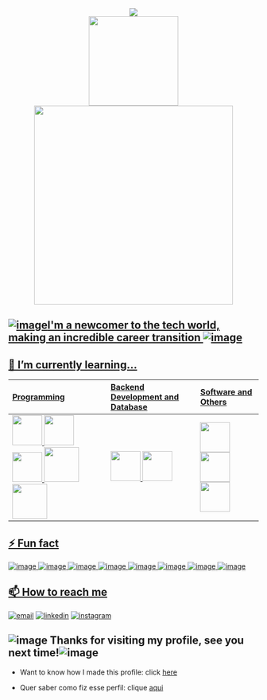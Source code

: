 

<div align="center">
  <img height="auto" src="https://user-images.githubusercontent.com/108991648/181558963-d2e2ca67-ecf7-427c-b4b4-39f215e90a31.gif"/>
  <br>
  <a href="https://github.com/pamelarondina">
      <img height="180em" src="https://github-readme-stats.vercel.app/api?username=pamelarondina&show_icons=true&bg_color=B0C4DE&title_color=FF6347&icon_color=DB7093&include_all_commits=true&count_private=true&hide_border=true"/>
      <br>
    <img height="400em" src="https://github-readme-stats.vercel.app/api/top-langs/?username=pamelarondina&langs_count=10&bg_color=b0c4de&title_color=ff6347&icon_color=ddb7093&hide_border=true"/>
</div>



## ![image](https://user-images.githubusercontent.com/108991648/181622709-609877dc-04aa-46d9-85b6-7e2fb78d3d69.png)I'm a newcomer to the tech world, making an incredible career transition ![image](https://user-images.githubusercontent.com/108991648/181622438-d9ba1ec5-79a1-4412-90c7-f050504b9d06.png) 

## 🌱 I’m currently learning...

Programming | Backend Development and Database | Software and Others
:- | :- | :- 
<img src="https://cdn.jsdelivr.net/gh/devicons/devicon/icons/python/python-original-wordmark.svg" width="60" height="60"/> <img src="https://cdn.jsdelivr.net/gh/devicons/devicon/icons/java/java-original-wordmark.svg" width="60" height="60"/> <img src="https://cdn.jsdelivr.net/gh/devicons/devicon/icons/javascript/javascript-original.svg" width="60" height="60"/> <img src="https://cdn.jsdelivr.net/gh/devicons/devicon/icons/html5/html5-original-wordmark.svg" width="70" height="70"/> <img src="https://cdn.jsdelivr.net/gh/devicons/devicon/icons/css3/css3-original-wordmark.svg" width="70" height="70"/> | <img src="https://cdn.jsdelivr.net/gh/devicons/devicon/icons/spring/spring-plain-wordmark.svg" width="60" height="60"/> <img src="https://cdn.jsdelivr.net/gh/devicons/devicon/icons/mongodb/mongodb-original-wordmark.svg" width="60" height="60"/> | <a href="https://postman.com" target="_blank" rel="noreferrer"> <img src="https://www.vectorlogo.zone/logos/getpostman/getpostman-icon.svg" width="60" height="60"/> </a> <img src="https://cdn.jsdelivr.net/gh/devicons/devicon/icons/git/git-original-wordmark.svg" width="60" height="60"/> <img src="https://cdn.jsdelivr.net/gh/devicons/devicon/icons/github/github-original-wordmark.svg" width="60" height="60"/>

## ⚡ Fun fact

![image](https://user-images.githubusercontent.com/108991648/181400091-8aca3888-5d8d-4ab5-a3b1-405de58ca0ab.png)
![image](https://user-images.githubusercontent.com/108991648/181400694-d0c052ec-cab5-43f2-8904-dd60d0a0e373.png)
![image](https://user-images.githubusercontent.com/108991648/181400800-27c71a31-cc26-4e3d-893d-e6f1f18926d2.png)
![image](https://user-images.githubusercontent.com/108991648/181400861-dc32cbba-3c37-45b4-9af2-d7f0ac2b8097.png)
![image](https://user-images.githubusercontent.com/108991648/181400896-babc56ba-aafd-4315-9858-4affb7dc4d31.png)
![image](https://user-images.githubusercontent.com/108991648/181768953-93576826-99f2-43bb-9124-97697c9b0a64.png)
![image](https://user-images.githubusercontent.com/108991648/181580324-39d949f4-d207-4258-89e8-856acb54f1bf.png)
![image](https://user-images.githubusercontent.com/108991648/181400734-0742b1ac-7885-4561-b69f-6314ffd55f70.png)

## 📫 How to reach me

<div  align="letf>
<a href="pamela.rondina@gmail.com"><img src="https://img.icons8.com/60/000000/gmail.png" alt="email"/></a>
<a href="https://www.linkedin.com/in/pamelarondina/"><img src="https://img.icons8.com/60/000000/linkedin.png" alt="linkedin"/></a>
<a href="https://www.instagram.com/pamela.rondina"><img src="https://img.icons8.com/60/000000/instagram-new.png" alt="instagram"/></a>   
</div>

   
## ![image](https://user-images.githubusercontent.com/108991648/181627985-c5ae0db5-24ac-4c70-a09e-a17862f70681.png) Thanks for visiting my profile, see you next time!![image](https://user-images.githubusercontent.com/108991648/181628127-69e6eeb9-4f19-43d3-9461-46ee7e87b02c.png)

- Want to know how I made this profile: click [here](https://github.com/PamelaRondina/step-by-step/tree/main/profile_github)

- Quer saber como fiz esse perfil: clique [aqui](https://github.com/PamelaRondina/step-by-step/tree/main/profile_github)

<!--



**PamelaRondina/PamelaRondina** is a ✨ _special_ ✨ repository because its `README.md` (this file) appears on your GitHub profile.

Here are some ideas to get you started:

- 🔭 I’m currently working on ...
- 🌱 I’m currently learning ...
- 👯 I’m looking to collaborate on ...
- 🤔 I’m looking for help with ...
- 💬 Ask me about ...
- 📫 How to reach me: ...
- 😄 Pronouns: ...
- ⚡ Fun fact: ...


-->
